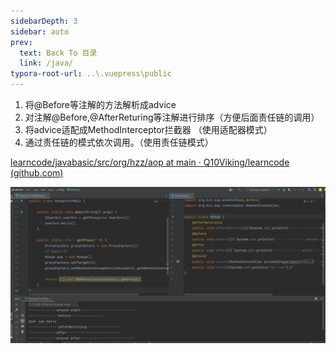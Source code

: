 ```yaml
---
sidebarDepth: 3
sidebar: auto
prev:
  text: Back To 目录
  link: /java/
typora-root-url: ..\.vuepress\public
---
```


1. 将@Before等注解的方法解析成advice 
2. 对注解@Before,@AfterReturing等注解进行排序（方便后面责任链的调用） 
3.  将advice适配成MethodInterceptor拦截器 （使用适配器模式） 
4. 通过责任链的模式依次调用。（使用责任链模式）

[learncode/javabasic/src/org/hzz/aop at main · Q10Viking/learncode (github.com)](https://github.com/Q10Viking/learncode/tree/main/javabasic/src/org/hzz/aop)

![image-20220601173346721](/images/java/image-20220601173346721.png)